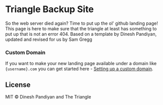 # Triangle Backup Site
So the web server died again? Time to put up the ol' github landing page!
This page is here to make sure that the triangle at least has something to put up that is not an error 404.
Based on a template by Dinesh Pandiyan, updated and revised for us by Sam Gregg


### Custom Domain

If you want to make your new landing page available under a domain like `{username}.com` you can get started here - [Setting up a custom domain](https://help.github.com/articles/quick-start-setting-up-a-custom-domain/).

## License

MIT © Dinesh Pandiyan and The Triangle
